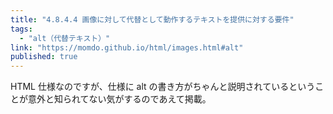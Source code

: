 ```yaml
---
title: "4.8.4.4 画像に対して代替として動作するテキストを提供に対する要件"
tags:
  - "alt（代替テキスト）"
link: "https://momdo.github.io/html/images.html#alt"
published: true
---
```


HTML 仕様なのですが、仕様に alt の書き方がちゃんと説明されているということが意外と知られてない気がするのであえて掲載。
